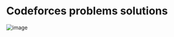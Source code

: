 # Codeforces problems solutions
![image](https://upload.wikimedia.org/wikipedia/commons/thumb/b/b1/Codeforces_logo.svg/2560px-Codeforces_logo.svg.png)
